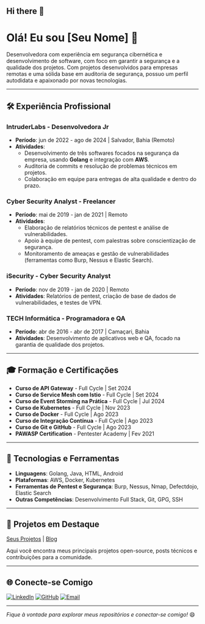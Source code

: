 ## Hi there 👋

# Olá! Eu sou [Seu Nome] 👋

Desenvolvedora com experiência em segurança cibernética e desenvolvimento de software, com foco em garantir a segurança e a qualidade dos projetos. Com projetos desenvolvidos para empresas remotas e uma sólida base em auditoria de segurança, possuo um perfil autodidata e apaixonado por novas tecnologias.

---

## 🛠️ Experiência Profissional

### IntruderLabs - Desenvolvedora Jr 
- **Período**: jun de 2022 - ago de 2024 | Salvador, Bahia (Remoto)
- **Atividades**:
  - Desenvolvimento de três softwares focados na segurança da empresa, usando **Golang** e integração com **AWS**.
  - Auditoria de commits e resolução de problemas técnicos em projetos.
  - Colaboração em equipe para entregas de alta qualidade e dentro do prazo.

### Cyber Security Analyst - Freelancer
- **Período**: mai de 2019 - jan de 2021 | Remoto
- **Atividades**:
  - Elaboração de relatórios técnicos de pentest e análise de vulnerabilidades.
  - Apoio à equipe de pentest, com palestras sobre conscientização de segurança.
  - Monitoramento de ameaças e gestão de vulnerabilidades (ferramentas como Burp, Nessus e Elastic Search).

### iSecurity - Cyber Security Analyst
- **Período**: nov de 2019 - jan de 2020 | Remoto
- **Atividades**: Relatórios de pentest, criação de base de dados de vulnerabilidades, e testes de VPN.

### TECH Informática - Programadora e QA
- **Período**: abr de 2016 - abr de 2017 | Camaçari, Bahia
- **Atividades**: Desenvolvimento de aplicativos web e QA, focado na garantia de qualidade dos projetos.

---

## 🎓 Formação e Certificações

- **Curso de API Gateway** - Full Cycle | Set 2024
- **Curso de Service Mesh com Istio** - Full Cycle | Set 2024
- **Curso de Event Storming na Prática** - Full Cycle | Jul 2024
- **Curso de Kubernetes** - Full Cycle | Nov 2023
- **Curso de Docker** - Full Cycle | Ago 2023
- **Curso de Integração Contínua** - Full Cycle | Ago 2023
- **Curso de Git e GitHub** - Full Cycle | Ago 2023
- **PAWASP Certification** - Pentester Academy | Fev 2021

---

## 🧰 Tecnologias e Ferramentas

- **Linguagens**: Golang, Java, HTML, Android
- **Plataformas**: AWS, Docker, Kubernetes
- **Ferramentas de Pentest e Segurança**: Burp, Nessus, Nmap, Defectdojo, Elastic Search
- **Outras Competências**: Desenvolvimento Full Stack, Git, GPG, SSH

---

## 🚀 Projetos em Destaque

[Seus Projetos](#) | [Blog](#)

Aqui você encontra meus principais projetos open-source, posts técnicos e contribuições para a comunidade.

---

## 🌐 Conecte-se Comigo

[![LinkedIn](https://img.shields.io/badge/LinkedIn-Perfil-blue)](https://www.linkedin.com/in/black-widow)
[![GitHub](https://img.shields.io/badge/GitHub-Perfil-black)](https://github.com/bl4ckw1d0w)
[![Email](https://img.shields.io/badge/Email-seu.email%40exemplo.com-red)](mailto:blackwidow.sec@outlook.com)

---

_Fique à vontade para explorar meus repositórios e conectar-se comigo!_ 😄

